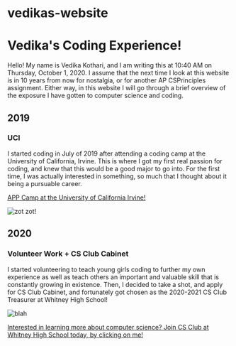 # vedikas-website

<html>
  <head>
    <h1> Vedika's Coding Experience! </h1>
  </head>
  <body>
    <p> Hello! My name is Vedika Kothari, and I am writing this at 10:40 AM on Thursday, October 1, 2020. I assume that the next time I look at this website is in 10 years from now for nostalgia, or for another AP CSPrinciples assignment. Either way, in this website I will go through a brief overview of the exposure I have gotten to computer science and coding. </p>
    <h2> 2019 </h2>
    <h3> UCI </h3>
    <p> I started coding in July of 2019 after attending a coding camp at the University of California, Irvine. This is where I got my first real passion for coding, and knew that this would be a good major to go into. For the first time, I was actually interested in something, so much that I thought about it being a pursuable career. </p>
    
 [APP Camp at the University of California Irvine!](https://sites.uci.edu/appcamp/)
   
   ![zot zot!](https://ucirvinesports.com/common/controls/image_handler.aspx?thumb_id=0&image_path=/images/2017/6/7/history_2.jpg)
   
   <h2> 2020 </h2>
   <h3> Volunteer Work + CS Club Cabinet </h3>
   <p> I started volunteering to teach young girls coding to further my own experience as well as teach others an important and valuable skill that is constantly growing in existence. Then, I decided to take a shot, and apply for CS Club Cabinet, and fortunately got chosen as the 2020-2021 CS Club Treasurer at Whitney High School! </p>
   
   ![blah](https://www.eschoolnews.com/files/2016/12/computer-science-education.jpg)
  
 [Interested in learning more about computer science? Join CS Club at Whitney High School today, by clicking on me!](tinyurl.com/whitneycsclub)
  </body>
</html>
